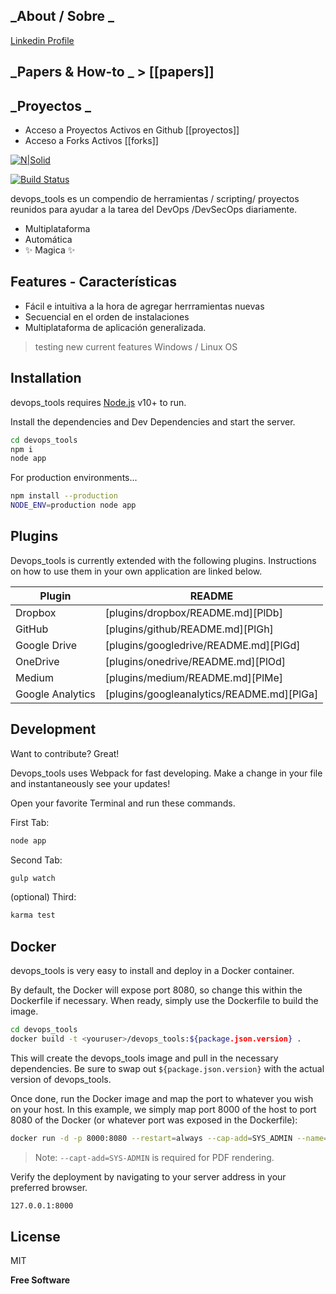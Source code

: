 ## _About / Sobre _
[Linkedin Profile](https://www.linkedin.com/in/juan-pablo-perez-a862bb54/)

## _Papers & How-to _ > [[papers]]


## _Proyectos _


* Acceso a Proyectos Activos en Github [[proyectos]]
* Acceso a Forks Activos [[forks]]





[![N|Solid](https://cldup.com/dTxpPi9lDf.thumb.png)](https://nodesource.com/products/nsolid)

[![Build Status](https://travis-ci.org/joemccann/dillinger.svg?branch=master)](https://travis-ci.org/joemccann/dillinger)

devops_tools es un compendio de herramientas / scripting/ proyectos reunidos para ayudar a la tarea
del DevOps /DevSecOps diariamente.

- Multiplataforma
- Automática
- ✨ Magica ✨

## Features - Características

- Fácil e intuitiva a la hora de agregar herrramientas nuevas
- Secuencial en el orden de instalaciones
- Multiplataforma de aplicación generalizada.

> testing new current features
> Windows / Linux OS 


## Installation

devops_tools requires [Node.js](https://nodejs.org/) v10+ to run.

Install the dependencies and Dev Dependencies and start the server.

```sh
cd devops_tools
npm i
node app
```

For production environments...

```sh
npm install --production
NODE_ENV=production node app
```

## Plugins

Devops_tools is currently extended with the following plugins.
Instructions on how to use them in your own application are linked below.

| Plugin           | README                                    |
| ---------------- | ----------------------------------------- |
| Dropbox          | [plugins/dropbox/README.md][PlDb]         |
| GitHub           | [plugins/github/README.md][PlGh]          |
| Google Drive     | [plugins/googledrive/README.md][PlGd]     |
| OneDrive         | [plugins/onedrive/README.md][PlOd]        |
| Medium           | [plugins/medium/README.md][PlMe]          |
| Google Analytics | [plugins/googleanalytics/README.md][PlGa] |

## Development

Want to contribute? Great!

Devops_tools uses Webpack for fast developing.
Make a change in your file and instantaneously see your updates!

Open your favorite Terminal and run these commands.

First Tab:

```sh
node app
```

Second Tab:

```sh
gulp watch
```

(optional) Third:

```sh
karma test
```

## Docker

devops_tools is very easy to install and deploy in a Docker container.

By default, the Docker will expose port 8080, so change this within the
Dockerfile if necessary. When ready, simply use the Dockerfile to
build the image.

```sh
cd devops_tools
docker build -t <youruser>/devops_tools:${package.json.version} .
```

This will create the devops_tools image and pull in the necessary dependencies.
Be sure to swap out `${package.json.version}` with the actual
version of devops_tools.

Once done, run the Docker image and map the port to whatever you wish on
your host. In this example, we simply map port 8000 of the host to
port 8080 of the Docker (or whatever port was exposed in the Dockerfile):

```sh
docker run -d -p 8000:8080 --restart=always --cap-add=SYS_ADMIN --name=devops_tools <youruser>/devops_tools:${package.json.version}
```

> Note: `--capt-add=SYS-ADMIN` is required for PDF rendering.

Verify the deployment by navigating to your server address in
your preferred browser.

```sh
127.0.0.1:8000
```

## License

MIT

**Free Software**

[//]: # (These are reference links used in the body of this note and get stripped out when the markdown processor does its job. There is no need to format nicely because it shouldn't be seen. Thanks SO - http://stackoverflow.com/questions/4823468/store-comments-in-markdown-syntax)

   [git-repo-url]: <https://github.com/pro-public/devops_tools.git>
   [markdown-it]: <https://github.com/markdown-it/markdown-it>
   [Ace Editor]: <http://ace.ajax.org>
   [node.js]: <http://nodejs.org>
   [Twitter Bootstrap]: <http://twitter.github.com/bootstrap/>
   [jQuery]: <http://jquery.com>
   [@tjholowaychuk]: <http://twitter.com/tjholowaychuk>
   [express]: <http://expressjs.com>
   [AngularJS]: <http://angularjs.org>
   [Gulp]: <http://gulpjs.com>


